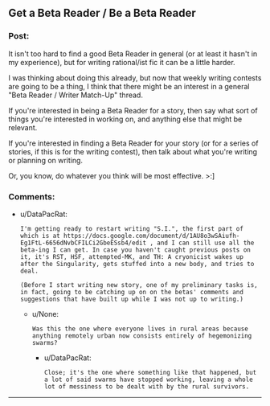 ## Get a Beta Reader / Be a Beta Reader

### Post:

It isn't too hard to find a good Beta Reader in general (or at least it hasn't in my experience), but for writing rational/ist fic it can be a little harder. 

I was thinking about doing this already, but now that weekly writing contests are going to be a thing, I think that there might be an interest in a general "Beta Reader / Writer Match-Up" thread. 

If you're interested in being a Beta Reader for a story, then say what sort of things you're interested in working on, and anything else that might be relevant. 

If you're interested in finding a Beta Reader for your story (or for a series of stories, if this is for the writing contest), then talk about what you're writing or planning on writing. 

Or, you know, do whatever you think will be most effective. >:]

### Comments:

- u/DataPacRat:
  ```
  I'm getting ready to restart writing "S.I.", the first part of which is at https://docs.google.com/document/d/1AU8o3wSAiufh-Eg1FtL-6656dNvbCFILCi2GbeESsb4/edit , and I can still use all the beta-ing I can get. In case you haven't caught previous posts on it, it's RST, HSF, attempted-MK, and TH: A cryonicist wakes up after the Singularity, gets stuffed into a new body, and tries to deal.

  (Before I start writing new story, one of my preliminary tasks is, in fact, going to be catching up on on the betas' comments and suggestions that have built up while I was not up to writing.)
  ```

  - u/None:
    ```
    Was this the one where everyone lives in rural areas because anything remotely urban now consists entirely of hegemonizing swarms?
    ```

    - u/DataPacRat:
      ```
      Close; it's the one where something like that happened, but a lot of said swarms have stopped working, leaving a whole lot of messiness to be dealt with by the rural survivors.
      ```

---


